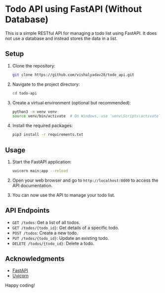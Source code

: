 # Todo API using FastAPI (Without Database)

This is a simple RESTful API for managing a todo list using FastAPI. It does not use a database and instead stores the data in a list.

## Setup

1. Clone the repository:
   ```bash
   git clone https://github.com/vishalyadav28/todo_api.git
   ```

2. Navigate to the project directory:
   ```bash
   cd todo-api
   ```

3. Create a virtual environment (optional but recommended):
   ```bash
   python3 -m venv venv
   source venv/bin/activate  # On Windows, use `venv\Scripts\activate`
   ```

4. Install the required packages:
   ```bash
   pip3 install -r requirements.txt
   ```

## Usage

1. Start the FastAPI application:
   ```bash
   uvicorn main:app --reload
   ```

2. Open your web browser and go to `http://localhost:8000` to access the API documentation.

3. You can now use the API to manage your todo list.

## API Endpoints

- `GET /todos`: Get a list of all todos.
- `GET /todos/{todo_id}`: Get details of a specific todo.
- `POST /todos`: Create a new todo.
- `PUT /todos/{todo_id}`: Update an existing todo.
- `DELETE /todos/{todo_id}`: Delete a todo.


## Acknowledgments

- [FastAPI](https://fastapi.tiangolo.com/)
- [Uvicorn](https://www.uvicorn.org/)



Happy coding!
